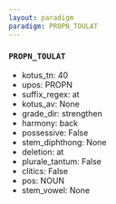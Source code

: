 ```yaml
---
layout: paradigm
paradigm: PROPN_TOULAT
---
```

### ` PROPN_TOULAT `


* kotus_tn: 40
* upos: PROPN
* suffix_regex: at
* kotus_av: None
* grade_dir: strengthen
* harmony: back
* possessive: False
* stem_diphthong: None
* deletion: at
* plurale_tantum: False
* clitics: False
* pos: NOUN
* stem_vowel: None
